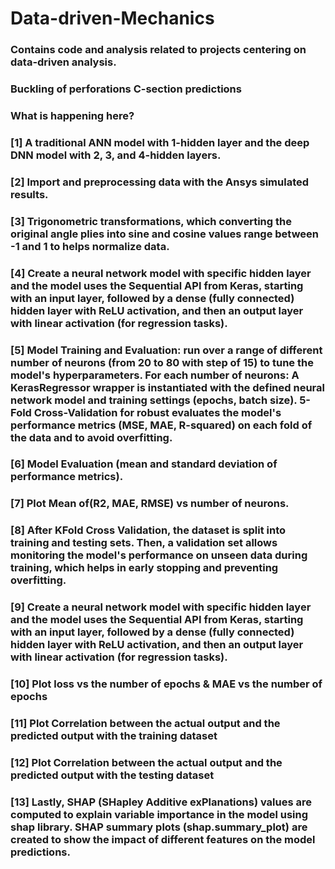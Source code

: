 # Data-driven-Mechanics

### Contains code and analysis related to projects centering on data-driven analysis.
### Buckling of perforations C-section predictions

### What is happening here?
### [1] A traditional ANN model with 1-hidden layer and the deep DNN model with 2, 3, and 4-hidden layers.
### [2] Import and preprocessing data with the Ansys simulated results.
### [3] Trigonometric transformations, which converting the original angle plies into sine and cosine values range between -1 and 1 to helps normalize data.
### [4] Create a neural network model with specific hidden layer and the model uses the Sequential API from Keras, starting with an input layer, followed by a dense (fully connected) hidden layer with ReLU activation, and then an output layer with linear activation (for regression tasks).
### [5] Model Training and Evaluation: run over a range of different number of neurons (from 20 to 80 with step of 15) to tune the model's hyperparameters. For each number of neurons: A KerasRegressor wrapper is instantiated with the defined neural network model and training settings (epochs, batch size). 5-Fold Cross-Validation for robust evaluates the model's performance metrics (MSE, MAE, R-squared) on each fold of the data and to avoid overfitting.
### [6] Model Evaluation (mean and standard deviation of performance metrics).
### [7] Plot Mean of(R2, MAE, RMSE) vs number of neurons.
### [8] After KFold Cross Validation, the dataset is split into training and testing sets. Then, a validation set allows monitoring the model's performance on unseen data during training, which helps in early stopping and preventing overfitting.
### [9] Create a neural network model with specific hidden layer and the model uses the Sequential API from Keras, starting with an input layer, followed by a dense (fully connected) hidden layer with ReLU activation, and then an output layer with linear activation (for regression tasks).
### [10] Plot loss vs the number of epochs & MAE vs the number of epochs
### [11] Plot Correlation between the actual output and the predicted output with the training dataset
### [12] Plot Correlation between the actual output and the predicted output with the testing dataset
### [13] Lastly, SHAP (SHapley Additive exPlanations) values are computed to explain variable importance in the model using shap library. SHAP summary plots (shap.summary_plot) are created to show the impact of different features on the model predictions.
